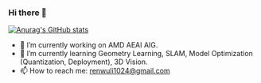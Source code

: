 ### Hi there 👋

[![Anurag's GitHub stats](https://github-readme-stats.vercel.app/api?username=renwuli)](https://github.com/anuraghazra/github-readme-stats)

<!-- **renwuli/renwuli** is a ✨ _special_ ✨ repository because its `README.md` (this file) appears on your GitHub profile. -->

- 🔭 I’m currently working on AMD AEAI AIG.
- 🌱 I’m currently learning Geometry Learning, SLAM, Model Optimization (Quantization, Deployment), 3D Vision.
- 📫 How to reach me: renwuli1024@gmail.com
